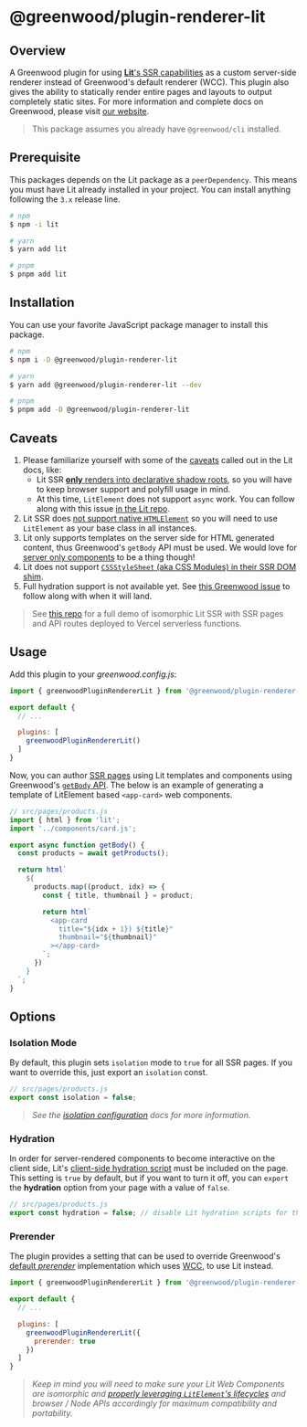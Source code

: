# @greenwood/plugin-renderer-lit

## Overview

A Greenwood plugin for using [**Lit**'s SSR capabilities](https://github.com/lit/lit/tree/main/packages/labs/ssr) as a custom server-side renderer instead of Greenwood's default renderer (WCC). This plugin also gives the ability to statically render entire pages and layouts to output completely static sites. For more information and complete docs on Greenwood, please visit [our website](https://www.greenwoodjs.dev).

> This package assumes you already have `@greenwood/cli` installed.

## Prerequisite

This packages depends on the Lit package as a `peerDependency`.  This means you must have Lit already installed in your project.  You can install anything following the `3.x` release line.

```sh
# npm
$ npm -i lit

# yarn
$ yarn add lit

# pnpm
$ pnpm add lit
```

## Installation

You can use your favorite JavaScript package manager to install this package.

```bash
# npm
$ npm i -D @greenwood/plugin-renderer-lit

# yarn
$ yarn add @greenwood/plugin-renderer-lit --dev

# pnpm
$ pnpm add -D @greenwood/plugin-renderer-lit
```

## Caveats

1. Please familiarize yourself with some of the [caveats](https://lit.dev/docs/ssr/overview/#library-status) called out in the Lit docs, like:
    - Lit SSR [**only** renders into declarative shadow roots](https://github.com/lit/lit/issues/3080#issuecomment-1165158794), so you will have to keep browser support and polyfill usage in mind.
    - At this time, `LitElement` does not support `async` work.  You can follow along with this issue [in the Lit repo](https://github.com/lit/lit/issues/2469).
1. Lit SSR does [not support native `HTMLElement`](https://github.com/lit/lit/discussions/2092) so you will need to use `LitElement` as your base class in all instances.
1. Lit only supports templates on the server side for HTML generated content, thus Greenwood's `getBody` API must be used.  We would love for [server only components](https://github.com/lit/lit/issues/2469#issuecomment-1759583861) to be a thing though!
1. Lit does not support [`CSSStyleSheet` (aka CSS Modules) in their SSR DOM shim](https://github.com/lit/lit/issues/2631#issuecomment-1065400805).
1. Full hydration support is not available yet.  See [this Greenwood issue](https://github.com/ProjectEvergreen/greenwood/issues/880) to follow along with when it will land.

> See [this repo](https://github.com/thescientist13/greenwood-lit-ssr) for a full demo of isomorphic Lit SSR with SSR pages and API routes deployed to Vercel serverless functions.

## Usage

Add this plugin to your _greenwood.config.js_:

```javascript
import { greenwoodPluginRendererLit } from '@greenwood/plugin-renderer-lit';

export default {
  // ...

  plugins: [
    greenwoodPluginRendererLit()
  ]
}
```

Now, you can author [SSR pages](/docs/server-rendering/) using Lit templates and components using Greenwood's [`getBody` API](https://www.greenwoodjs.dev/docs/pages/server-rendering/#body).  The below is an example of generating a template of LitElement based `<app-card>` web components.

```js
// src/pages/products.js
import { html } from 'lit';
import '../components/card.js';

export async function getBody() {
  const products = await getProducts();

  return html`
    ${
      products.map((product, idx) => {
        const { title, thumbnail } = product;

        return html`
          <app-card
            title="${idx + 1}) ${title}"
            thumbnail="${thumbnail}"
          ></app-card>
        `;
      })
    }
  `;
}
```

## Options

### Isolation Mode

By default, this plugin sets `isolation` mode to `true` for all SSR pages.  If you want to override this, just export an `isolation` const.

```js
// src/pages/products.js
export const isolation = false;
```

> _See the [isolation configuration](https://www.greenwoodjs.dev/docs/reference/configuration/#isolation-mode) docs for more information._

### Hydration

In order for server-rendered components to become interactive on the client side, Lit's [client-side hydration script](https://lit.dev/docs/ssr/client-usage/#loading-@lit-labsssr-clientlit-element-hydrate-support.js) must be included on the page.  This setting is `true` by default, but if you want to turn it off, you can `export` the **hydration** option from your page with a value of `false`.

```js
// src/pages/products.js
export const hydration = false; // disable Lit hydration scripts for this page
```

### Prerender

The plugin provides a setting that can be used to override Greenwood's [default _prerender_](/docs/configuration/#prerender) implementation which uses [WCC](https://github.com/ProjectEvergreen/wcc), to use Lit instead.

```javascript
import { greenwoodPluginRendererLit } from '@greenwood/plugin-renderer-lit';

export default {
  // ...

  plugins: [
    greenwoodPluginRendererLit({
      prerender: true
    })
  ]
}
```

> _Keep in mind you will need to make sure your Lit Web Components are isomorphic and [properly leveraging `LitElement`'s lifecycles](https://github.com/lit/lit/tree/main/packages/labs/ssr#notes-and-limitations) and browser / Node APIs accordingly for maximum compatibility and portability._